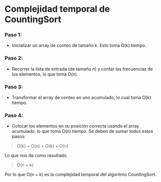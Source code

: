 # Complejidad temporal de CountingSort
### Paso 1: 
- Inicializar un array de conteo de tamaño k. Esto toma O(k) tiempo.
### Paso 2: 
- Recorrer la lista de entrada (de tamaño n) y contar las frecuencias de los elementos, lo que toma O(n).
### Paso 3: 
- Transformar el array de conteo en uno acumulado, lo cual toma O(k) tiempo.
### Paso 4: 
- Colocar los elementos en su posición correcta usando el array acumulado, lo que toma O(n) tiempo.
Se deben de sumar todos estos pasos:   
>O(k) + O(n) + O(k) + O(n)   

Lo que nos da como resultado.    
>O(n + k)   

Por lo que O(n + k) es la complejidad temporal del algoritmo CountingSort.
